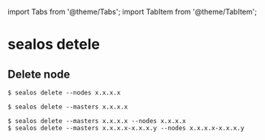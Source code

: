 import Tabs from '@theme/Tabs';
import TabItem from '@theme/TabItem';

# sealos detele

## Delete node

<Tabs groupId="imageNum">
  <TabItem value="single" label="Node" default>

```shell
$ sealos delete --nodes x.x.x.x
```

</TabItem>

  <TabItem value="multiple" label="Master" default>

```shell
$ sealos delete --masters x.x.x.x
```
</TabItem>

  <TabItem value="both" label="Node && Master" default>

```shell
$ sealos delete --masters x.x.x.x --nodes x.x.x.x
$ sealos delete --masters x.x.x.x-x.x.x.y --nodes x.x.x.x-x.x.x.y
```
</TabItem>


</Tabs>